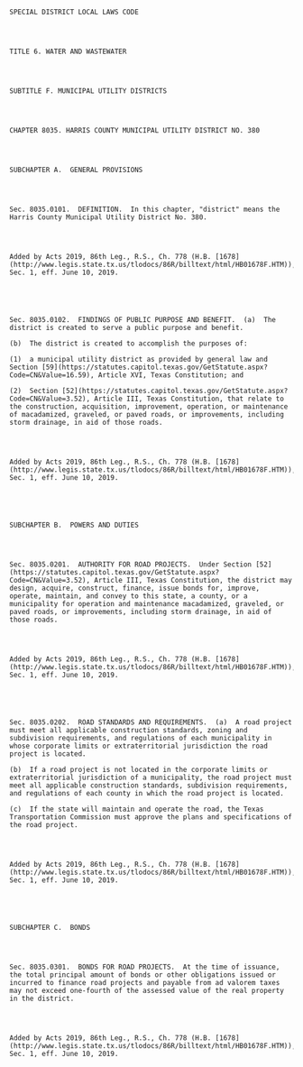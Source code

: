 ﻿
    
    
    	
    					
    
    
    SPECIAL DISTRICT LOCAL LAWS CODE
    
      
    
    
    TITLE 6. WATER AND WASTEWATER
    
      
    
    
    SUBTITLE F. MUNICIPAL UTILITY DISTRICTS
    
      
    
    
    CHAPTER 8035. HARRIS COUNTY MUNICIPAL UTILITY DISTRICT NO. 380
    
      
    
    
    SUBCHAPTER A.  GENERAL PROVISIONS
    
      
    
    
    Sec. 8035.0101.  DEFINITION.  In this chapter, "district" means the Harris County Municipal Utility District No. 380.
    
    
    
    
    Added by Acts 2019, 86th Leg., R.S., Ch. 778 (H.B. [1678](http://www.legis.state.tx.us/tlodocs/86R/billtext/html/HB01678F.HTM)), Sec. 1, eff. June 10, 2019.
    
    
    
    
    
    Sec. 8035.0102.  FINDINGS OF PUBLIC PURPOSE AND BENEFIT.  (a)  The district is created to serve a public purpose and benefit.
    
    (b)  The district is created to accomplish the purposes of:
    
    (1)  a municipal utility district as provided by general law and Section [59](https://statutes.capitol.texas.gov/GetStatute.aspx?Code=CN&Value=16.59), Article XVI, Texas Constitution; and
    
    (2)  Section [52](https://statutes.capitol.texas.gov/GetStatute.aspx?Code=CN&Value=3.52), Article III, Texas Constitution, that relate to the construction, acquisition, improvement, operation, or maintenance of macadamized, graveled, or paved roads, or improvements, including storm drainage, in aid of those roads.
    
    
    
    
    Added by Acts 2019, 86th Leg., R.S., Ch. 778 (H.B. [1678](http://www.legis.state.tx.us/tlodocs/86R/billtext/html/HB01678F.HTM)), Sec. 1, eff. June 10, 2019.
    
    
    
    
    
    SUBCHAPTER B.  POWERS AND DUTIES
    
      
    
    
    Sec. 8035.0201.  AUTHORITY FOR ROAD PROJECTS.  Under Section [52](https://statutes.capitol.texas.gov/GetStatute.aspx?Code=CN&Value=3.52), Article III, Texas Constitution, the district may design, acquire, construct, finance, issue bonds for, improve, operate, maintain, and convey to this state, a county, or a municipality for operation and maintenance macadamized, graveled, or paved roads, or improvements, including storm drainage, in aid of those roads.
    
    
    
    
    Added by Acts 2019, 86th Leg., R.S., Ch. 778 (H.B. [1678](http://www.legis.state.tx.us/tlodocs/86R/billtext/html/HB01678F.HTM)), Sec. 1, eff. June 10, 2019.
    
    
    
    
    
    Sec. 8035.0202.  ROAD STANDARDS AND REQUIREMENTS.  (a)  A road project must meet all applicable construction standards, zoning and subdivision requirements, and regulations of each municipality in whose corporate limits or extraterritorial jurisdiction the road project is located.
    
    (b)  If a road project is not located in the corporate limits or extraterritorial jurisdiction of a municipality, the road project must meet all applicable construction standards, subdivision requirements, and regulations of each county in which the road project is located.
    
    (c)  If the state will maintain and operate the road, the Texas Transportation Commission must approve the plans and specifications of the road project.
    
    
    
    
    Added by Acts 2019, 86th Leg., R.S., Ch. 778 (H.B. [1678](http://www.legis.state.tx.us/tlodocs/86R/billtext/html/HB01678F.HTM)), Sec. 1, eff. June 10, 2019.
    
    
    
    
    
    SUBCHAPTER C.  BONDS
    
      
    
    
    Sec. 8035.0301.  BONDS FOR ROAD PROJECTS.  At the time of issuance, the total principal amount of bonds or other obligations issued or incurred to finance road projects and payable from ad valorem taxes may not exceed one-fourth of the assessed value of the real property in the district.
    
    
    
    
    Added by Acts 2019, 86th Leg., R.S., Ch. 778 (H.B. [1678](http://www.legis.state.tx.us/tlodocs/86R/billtext/html/HB01678F.HTM)), Sec. 1, eff. June 10, 2019.
    
    
    
    
    				
